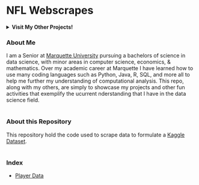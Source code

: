 # NFL Webscrapes

<details><summary><strong>Visit My Other Projects!</strong></summary> 
<br>

1. [Capsicum Research](https://github.com/logan-lauton/Capsicum-Research)
2. [Mentacare Patient Management System](https://github.com/logan-lauton/Mentcare-Patient-Management-System)
3. [NBA Webscrapes](https://github.com/logan-lauton/nba_webscrape)

</details>

### About Me
I am a Senior at [Marquette University](https://www.marquette.edu/data-science/) pursuing a bachelors of science in data science, with minor areas in computer science, economics, & mathematics. Over my academic career at Marquette I have learned how to use many coding languages such as Python, Java, R, SQL, and more all to help me further my understanding of computational analysis. This repo, along with my others, are simply to showcase my projects and other fun activities that exemplify the ucurrent nderstanding that I have in the data science field.

#

### About this Repository

This repository hold the code used to scrape data to formulate a [Kaggle Dataset](https://www.kaggle.com/datasets/loganlauton/nfl-player-data).

#

### Index

- [Player Data](https://github.com/logan-lauton/nfl_webscrape/blob/main/NFL%20Player%20Data%20Web%20Scrape.ipynb)
